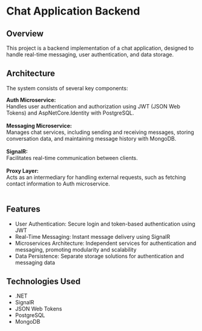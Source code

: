 # Chat Application Backend
## Overview
This project is a backend implementation of a chat application, designed to handle real-time messaging, user authentication, and data storage.

## Architecture
The system consists of several key components:

**Auth Microservice:**
<br>
Handles user authentication and authorization using JWT (JSON Web Tokens) and AspNetCore.Identity with PostgreSQL.
<br><br>
**Messaging Microservice:**
<br>
Manages chat services, including sending and receiving messages, storing conversation data, and maintaining message history with MongoDB.
<br><br>
**SignalR:**
<br>
Facilitates real-time communication between clients.
<br><br>
**Proxy Layer:**
<br> 
Acts as an intermediary for handling external requests, such as fetching contact information to Auth microservice.
<br><br>

## Features
<ul>
  <li>User Authentication: Secure login and token-based authentication using JWT</li>
  <li>Real-Time Messaging: Instant message delivery using SignalR</li>
  <li>Microservices Architecture: Independent services for authentication and messaging, promoting modularity and scalability</li>
  <li>Data Persistence: Separate storage solutions for authentication and messaging data</li>
</ul>

## Technologies Used
<ul>
  <li>.NET</li>
  <li>SignalR</li>
  <li>JSON Web Tokens</li>
  <li>PostgreSQL</li>
  <li>MongoDB</li>
</ul>
